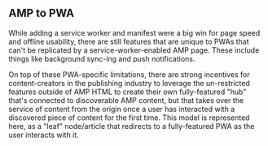 ## AMP to PWA

While adding a service worker and manifest were a big win for page speed and offline usability, there are still features that are unique to PWAs that can't be replicated by a service-worker-enabled AMP page. These include things like background sync-ing and push notifications.

On top of these PWA-specific limitations, there are strong incentives for content-creators in the publishing industry to leverage the un-restricted features outside of AMP HTML to create their own fully-featured "hub" that's connected to discoverable AMP content, but that takes over the service of content from the origin once a user has interacted with a discovered piece of content for the first time. This model is represented here, as a "leaf" node/article that redirects to a fully-featured PWA as the user interacts with it.
